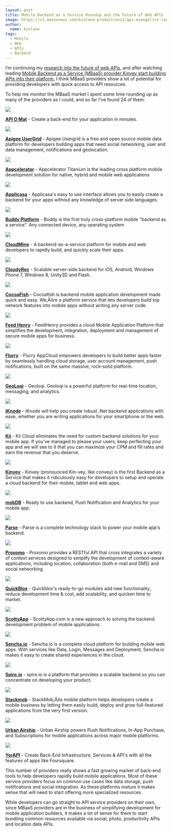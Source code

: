 ```yaml
---
layout: post
title: Mobile Backend as a Service Roundup and the Future of Web APIs
image: https://s3.amazonaws.com/kinlane-productions2/api-evangelist-logos/api-evangelist-butterfly-vertical.png
author:
  name: kinlane
tags:
  - Mobile
  - Web
  - APIs
  - Backend
---
```

I’m continuing my [research into the future of web APis](/2012/07/27/what-is-the-future-of-web-apis/ "research into the future of web APIs"), and after watching leading [Mobile Backend as a Service (MBaaS) provider Kinvey start building APIs into their platform](http://apievangelist.com/2012/06/03/rise-of-mobile-backend-as-a-service-mbaas-api-stacks/ "Mobile Backend as a Service (MBaaS) provider Kinvey start building APIs into their platform"), I think MBaaS providers show a lot of potential for providing developers with quick access to API resources.

To help me monitor the MBaaS market I spent some time rounding up as many of the providers as I could, and so far I’ve found 24 of them:

[![](http://kinlane-productions2.s3.amazonaws.com/mbaas-providers/api-o-mat-logo.png)](http://www.apiomat.com/ "API O Mat")

**[API O Mat](http://www.apiomat.com/ "API O Mat")** - Create a back-end for your application in minutes.

[![](http://kinlane-productions2.s3.amazonaws.com/mbaas-providers/apigee-usergrid.png)](http://apigee.com/about/products/usergrid "Apigee UserGrid")

**[Apigee UserGrid](http://apigee.com/about/products/usergrid "Apigee UserGrid")** - Apigee Usergrid is a free and open source mobile data platform for developers building apps that need social networking, user and data management, notifications and geolocation.

[![](http://kinlane-productions2.s3.amazonaws.com/mbaas-providers/appcelerator-logo.png)](http://developer.appcelerator.com "Appcelerator")

**[Appcelerator](http://developer.appcelerator.com "Appcelerator")** - Appcelerator Titanium is the leading cross platform mobile development solution for native, hybrid and mobile web applications

[![](http://kinlane-productions2.s3.amazonaws.com/mbaas-providers/applicasa-logo.png)](http://www.applicasa.com/ "Applicasa")

**[Applicasa](http://www.applicasa.com/ "Applicasa")** - Applicasa's easy to use interface allows you to easily create a backend for your apps without any knowledge of server side languages.

[![](http://kinlane-productions2.s3.amazonaws.com/mbaas-providers/buddy-platform.png)](http://buddy.com/ "Buddy Platform")

**[Buddy Platform](http://buddy.com/ "Buddy Platform")** - Buddy is the first truly cross-platform mobile "backend as a service". Any connected device, any operating system

[![](http://kinlane-productions2.s3.amazonaws.com/mbaas-providers/cloudmine-logo.png)](https://cloudmine.me/ "CloudMine")

**[CloudMine](https://cloudmine.me/ "CloudMine")** - A backend-as-a-service platform for mobile and web developers to rapidly build, and quickly scale their apps.

[![](http://kinlane-productions2.s3.amazonaws.com/mbaas-providers/CloudyRec-logo-2.png)](http://cloudyrec.com/ "CloudyRec")

**[CloudyRec](http://cloudyrec.com/ "CloudyRec")** - Scalable server-side backend for iOS, Android, Windows Phone 7, Windows 8, Unity3D and Flash.

[![](http://kinlane-productions2.s3.amazonaws.com/mbaas-providers/cocoa-fish-logo.png)](http://cocoafish.com/ "CocoaFish")

**[CocoaFish](http://cocoafish.com/ "CocoaFish")** - Cocoafish is backend mobile application development made quick and easy. We‚Äôre a platform service that lets developers build top network features into mobile apps without writing any server code.

[![](http://kinlane-productions2.s3.amazonaws.com/mbaas-providers/FeedHenry-Logo.png)](http://www.feedhenry.com "Feed Henry")

**[Feed Henry](http://www.feedhenry.com "Feed Henry")** - FeedHenry provides a cloud Mobile Application Platform that simplifies the development, integration, deployment and management of secure mobile apps for business.

[![](http://kinlane-productions2.s3.amazonaws.com/mbaas-providers/flurry-logo.png)](http://www.flurry.com/ "Flurry")

**[Flurry](http://www.flurry.com/ "Flurry")** - Flurry AppCloud empowers developers to build better apps faster by seamlessly handling cloud storage, user account management, push notifications, built on the same massive, rock-solid platform.

[![](http://kinlane-productions2.s3.amazonaws.com/mbaas-providers/Geoloqi-logo.png)](https://geoloqi.com/ "GeoLoqi")

**[GeoLoqi](https://geoloqi.com/ "GeoLoqi")** - Geoloqi. Geoloqi is a powerful platform for real-time location, messaging, and analytics.

[![](http://kinlane-productions2.s3.amazonaws.com/mbaas-providers/iknode-logo.png)](http://iknode.io "iKnode")

**[iKnode](http://iknode.io "iKnode")** - iKnode will help you create robust .Net backend applications with ease, whether you are writing applications for your smartphone or the web.

[![](http://kinlane-productions2.s3.amazonaws.com/mbaas-providers/Kii-Logo.png)](http://www.kii.com/en/technology "Kii")

**[Kii](http://www.kii.com/en/technology "Kii")** - Kii Cloud eliminates the need for custom backend solutions for your mobile app. If you've managed to please your users, keep perfecting your app and we will see to it that you can maximize your CPM and fill rates and earn the revenue that you deserve.

[![](http://kinlane-productions2.s3.amazonaws.com/mbaas-providers/kinvey-logo.png)](http://kinvey.com/ "Kinvey")

**[Kinvey](http://kinvey.com/ "Kinvey")** - Kinvey (pronounced Kin-vey, like convey) is the first Backend as a Service that makes it ridiculously easy for developers to setup and operate a cloud backend for their mobile, tablet and web apps.

[![](http://kinlane-productions2.s3.amazonaws.com/mbaas-providers/Mod-DB-logo.png)](https://www.mobdb.net "mobDB")

**[mobDB](https://www.mobdb.net "mobDB")** - Ready to use backend, Push Notification and Analytics for your mobile app.

[![](http://kinlane-productions2.s3.amazonaws.com/mbaas-providers/Parse-Logo.png)](https://parse.com/ "Parse")

**[Parse](https://parse.com/ "Parse")** - Parse is a complete technology stack to power your mobile app's backend.

[![](http://kinlane-productions2.s3.amazonaws.com/mbaas-providers/Proxomo-Logo.png)](http://www.proxomo.com/ "Proxomo")

**[Proxomo](http://www.proxomo.com/ "Proxomo")** - Proxomo provides a RESTful API that cross integrates a variety of context services designed to simplify the development of context-aware applications, including location, collaboration (both e-mail and SMS) and social networking.

[![](http://kinlane-productions2.s3.amazonaws.com/mbaas-providers/quickblox-logo.png)](http://quickblox.com/ "QuickBlox")

**[QuickBlox](http://quickblox.com/ "QuickBlox")** - Quickblox's ready-to-go modules add new functionality, reduce development time & cost, add scalability, and quicken time to market.

[![](http://kinlane-productions2.s3.amazonaws.com/mbaas-providers/Scotty-App-Logo.png)](http://scottyapp.com/ "ScottyApp")

**[ScottyApp](http://scottyapp.com/ "ScottyApp")** - ScottyApp.com is a new approach to solving the backend development problem of mobile applications.

[![](http://kinlane-productions2.s3.amazonaws.com/mbaas-providers/sencha-logo.png)](http://www.sencha.com/products/io/ "Sencha.io")

**[Sencha.io](http://www.sencha.com/products/io/ "Sencha.io")** - Sencha.io is a complete cloud platform for building mobile web apps. With services like Data, Login, Messages and Deployment, Sencha.io makes it easy to create shared experiences in the cloud.

[![](http://kinlane-productions2.s3.amazonaws.com/mbaas-providers/spire-io-logo.png)](http://www.spire.io/ "Spire.io")

**[Spire.io](http://www.spire.io/ "Spire.io")** - spire.io is a platform that provides a scalable backend so you can concentrate on developing your product.

[![](http://kinlane-productions2.s3.amazonaws.com/mbaas-providers/stackmob-logo.png)](http://stackmob.com/ "Stackmob")

**[Stackmob](http://stackmob.com/ "Stackmob")** - StackMob‚Äôs mobile platform helps developers create a mobile business by letting them easily build, deploy and grow full-featured applications from the very first version.

[![](http://kinlane-productions2.s3.amazonaws.com/mbaas-providers/urban-airship-logo.png)](http://urbanairship.com/ "Urban Airship")

**[Urban Airship](http://urbanairship.com/ "Urban Airship")** - Urban Airship powers Push Notifications, In-App Purchase, and Subscriptions for mobile applications across major mobile platforms.

[![](http://kinlane-productions2.s3.amazonaws.com/mbaas-providers/yor-api-logo.png)](http://www.yorapi.com/ "YorAPI")

**[YorAPI](http://www.yorapi.com/ "YorAPI")** - Create Back-End Infrastructure, Services & API's with all the features of apps like Foursquare.

This number of providers really shows a fast growing market of back-end tools to help developers rapidly build mobile applications. Most of these service providers focus on common use cases like data storage, push notifications and social integration. As these platforms mature it makes sense that will need to start offering more specialized resources.

While developers can go straight to API service providers on their own, since MBaaS providers are in the business of simplifying development for mobile application builders, it makes a lot of sense for them to start bundling common resources available via social, photo, productivity APIs and location data APIs.